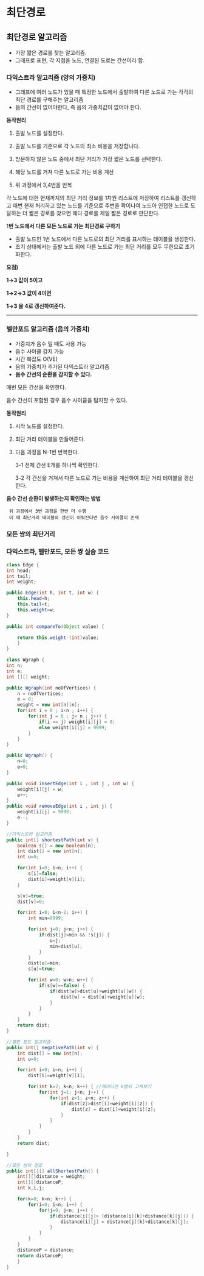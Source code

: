 # 최단경로

## 최단경로 알고리즘

- 가장 짧은 경로를 찾는 알고리즘.
- 그래프로 표현, 각 지점을 노드, 연결된 도로는 간선이라 함.

### 다익스트라 알고리즘 (양의 가중치)

- 그래프에 여러 노드가 있을 때 특정한 노드에서 출발하여 다른 노드로 가는 각각의 최단 경로를 구해주는 알고리즘
- 음의 간선이 없어야한다, 즉 음의 가중치값이 없어야 한다.

********************동작원리********************

<aside>

1. 출발 노드를 설정한다.

2. 출발 노드를 기준으로 각 노드의 최소 비용을 저장합니다.

3. 방문하지 않은 노드 중에서 최단 거리가 가장 짧은 노드를 선택한다.

4. 해당 노드를 거쳐 다른 노드로 가는 비용 계산

5. 위 과정에서 3,4번을 반복

각 노드에 대한 현재까지의 최단 거리 정보를 1차원 리스트에 저장하여 리스트를 갱신하고 매번 현재 처리하고 있는 노드를 기준으로 주변을 확이나여 노드아 인접한 노드로 도달하는 더 짧은 경로를 찾으면 해다 경로를 제일 짧은 경로로 판단한다.

</aside>

1**번 노드에서 다른 모든 노드로 가는 최단경로 구하기**

- 출발 노드인 1번 노드에서 다른 노드로의 최단 거리를 표시하는 테이블을 생성한다.
- 초기 상태에서는 출발 노드 외에 다른 노드로 가는 최단 거리를 모두 무한으로 초기화한다.

**요점)**

**1→3 값이 5이고**

**1→2→3 값이 4이면**

**1→3 을 4로 갱신하여준다.**

---

### 벨만포드 알고리즘 (음의 가중치)

- 가중치가 음수 일 때도 사용 가능
- 음수 사이클 감지 가능
- 시간 복잡도 O(VE)
- 음의 가중치가 추가된 다익스트라 알고리즘
- **음수 간선의 순환을 감지할 수 있다.**

매번 모든 간선을 확인한다.

음수 간선이 포함된 경우 음수 사이클을 탐지할 수 있다.

**동작원리**

<aside>

1. 시작 노드를 설정한다.

2. 최단 거리 테이블을 만들어준다.

3. 다음 과정을 N-1번 반복한다.

    3-1 전체 간선 E개를 하나씩 확인한다.
    
    3-2 각 간선을 거쳐서 다른 노드로 가는 비용을 계산하여 최단 거리 테이블을 갱신한다.
    

**음수 간선 순환이 발생하는지 확인하는 방법**

     위 과정에서 3번 과정을 한번 더 수행
     이 때 최단거리 테이블의 갱신이 이뤄진다면 음수 사이클이 존재

</aside>

### 모든 쌍의 최단거리

### 다익스트라, 벨만포드, 모든 쌍 실습 코드

```java
class Edge {
int head;
int tail;
int weight;

public Edge(int h, int t, int w) {
	this.head=h;
	this.tail=t;
	this.weight=w;
}

public int compareTo(Object value) {

	return this.weight-(int)value;
	}
}

```

```java
class Wgraph {
int n;
int e;
int [][] weight;

public Wgraph(int noOfVertices) {
	n = noOfVertices;
	e = 0;
	weight = new int[n][n];
	for(int i = 0 ; i<n ; i++) {
		for(int j = 0 ; j< n ; j++) {
			if(i == j) weight[i][j] = 0;
			else weight[i][j] = 9999;
		}
	}
}

public Wgraph() {
	n=0;
	e=0;
}

public void insertEdge(int i , int j , int w) {
	weight[i][j] = w;
	e++;
}
public void removeEdge(int i , int j) {
	weight[i][j] = 9999;
	e--;
}

//다익스트라 알고리즘
public int[] shortestPath(int v) {
	boolean s[] = new boolean[n];
	int dist[] = new int[n];
	int u=0;

	for(int i=0; i<n; i++) {
		s[i]=false;
		dist[i]=weight[v][i];
	}

	s[v]=true;
	dist[v]=0;

	for(int i=0; i<n-2; i++) {
		int min=9999;

		for(int j=0; j<n; j++) {
			if(dist[j]<min && !s[j]) {
				u=j;
				min=dist[u];
			}
		}
		dist[u]=min;
		s[u]=true;

		for(int w=0; w<n; w++) {
			if(s[w]==false) {
				if(dist[w]>dist[u]+weight[u][w]) {
					dist[w] = dist[u]+weight[u][w];
				}
			}
		}
	}
	return dist;
}

//벨만 포드 알고리즘
public int[] negativePath(int v) {
	int dist[] = new int[n];
	int u=0;

	for(int i=0; i<n; i++) {
		dist[i]=weight[v][i];

		for(int k=2; k<n; k++) { //에러나면 k범위 고쳐보기
			for(int j=1; j<n; j++) {
				for(int z=1; z<n; z++) {
					if(dist[z]>dist[i]+weight[i][z]) {
						dist[z] = dist[i]+weight[i][z];
					}
				}
			}
		}
	}
	return dist;

}

//모든 쌍의 경로
public int[][] allShortestPath() {
	int[][]distance = weight;
	int[][]distanceP;
	int k,i,j;

	for(k=0; k<n; k++) {
		for(i=0; i<n; i++) {
			for(j=0; j<n; j++) {
				if(distance[i][j]> (distance[i][k]+distance[k][j])) {
					distance[i][j] = distance[j][k]+distance[k][j];
				}
			}
		}
	}
	distanceP = distance;
	return distanceP;
	}
}
```
